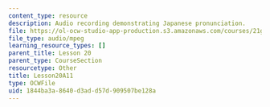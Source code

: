 ```yaml
---
content_type: resource
description: Audio recording demonstrating Japanese pronunciation.
file: https://ol-ocw-studio-app-production.s3.amazonaws.com/courses/21g-504-japanese-iv-spring-2009/1844ba3a8640d3add57d909507be128a_Lesson20A11.mp3
file_type: audio/mpeg
learning_resource_types: []
parent_title: Lesson 20
parent_type: CourseSection
resourcetype: Other
title: Lesson20A11
type: OCWFile
uid: 1844ba3a-8640-d3ad-d57d-909507be128a
---
```

